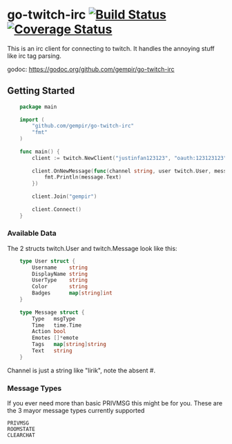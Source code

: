# go-twitch-irc [![Build Status](https://travis-ci.org/gempir/go-twitch-irc.svg?branch=master)](https://travis-ci.org/gempir/go-twitch-irc) [![Coverage Status](https://coveralls.io/repos/github/gempir/go-twitch-irc/badge.svg?branch=master)](https://coveralls.io/github/gempir/go-twitch-irc?branch=master)

This is an irc client for connecting to twitch. It handles the annoying stuff like irc tag parsing.

godoc: https://godoc.org/github.com/gempir/go-twitch-irc

## Getting Started
```go
	package main
    
    import (
    	"github.com/gempir/go-twitch-irc"
    	"fmt"
    )
    
    func main() {
    	client := twitch.NewClient("justinfan123123", "oauth:123123123")
    
    	client.OnNewMessage(func(channel string, user twitch.User, message twitch.Message) {
    		fmt.Println(message.Text)
    	})
    
    	client.Join("gempir")
    
    	client.Connect()
    }
```
### Available Data

The 2 structs twitch.User and twitch.Message look like this:
```go
	type User struct {
    	Username    string
    	DisplayName string
    	UserType    string
    	Color       string
    	Badges      map[string]int
    }
    
    type Message struct {
    	Type   msgType
    	Time   time.Time
    	Action bool
    	Emotes []*emote
    	Tags   map[string]string
    	Text   string
    }
```
Channel is just a string like "lirik", note the absent #.

### Message Types

If you ever need more than basic PRIVMSG this might be for you.
These are the 3 mayor message types currently supported

	PRIVMSG
	ROOMSTATE
	CLEARCHAT